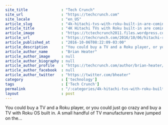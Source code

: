 ```yaml
---
site_title               : "Tech Crunch"
site_url                 : "https://techcrunch.com"
site_locale              : "en_US"
article_slug             : "4k-hitachi-tvs-with-roku-built-in-are-coming-to-a-sams-club-near-you"
article_title            : "4K Hitachi TVs with Roku built-in are coming to a Sam’s Club near you"
article_image            : "https://tctechcrunch2011.files.wordpress.com/2016/10/55r7-ui.png?w=720&h=400&crop=1"
article_url              : "https://techcrunch.com/2016/10/06/hitachi-roku/"
article_published_at     : "2016-10-06T08:22:09-03:00"
article_description      : "You could buy a TV and a Roku player, or you could just go crazy and buy a TV with Roku OS built in. A small handful of TV manufacturers have jumped on the..."
article_author_name      : "Brian Heater"
article_author_image     : null
article_author_biography : null
article_author_profile   : "https://techcrunch.com/author/brian-heater/"
article_author_facebook  : null
article_author_twitter   : "https://twitter.com/bheater"
category                 : ['technology']
tags                     : ['Tech Crunch']
permalink                : "/:categories/4k-hitachi-tvs-with-roku-built-in-are-coming-to-a-sams-club-near-you/"
layout                   : post
---
```


You could buy a TV and a Roku player, or you could just go crazy and buy a TV with Roku OS built in. A small handful of TV manufacturers have jumped on the...
